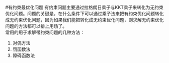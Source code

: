 #有约束最优化问题
有约束问题主要通过拉格朗日乘子与KKT乘子来转化为无约束优化问题。问题的关键是，在什么条件下可以通过乘子法来把有约束优化问题转化成无约束优化问题，因为如果我们能把转化成无约束优化问题，则求解无约束优化问题的方法都可以排上用场了。  
常用的用于求解带约束问题的几种方法：  
1. 对偶方法  
2. 罚函数法  
3. 障碍函数法  
